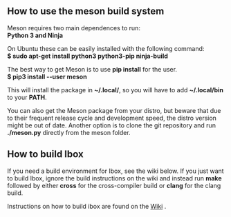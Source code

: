 ## **How to use the meson build system**
Meson requires two main dependences to run: \
**Python 3 and Ninja** 

On Ubuntu these can be easily installed with the following command: \
**$ sudo apt-get install python3 python3-pip ninja-build**

The best way to get Meson is to use **pip install** for the user. \
**$ pip3 install --user meson**

This will install the package in **~/.local/**, so you will have to add **~/.local/bin** to your **PATH**.

You can also get the Meson package from your distro, but beware that due to their frequent release cycle and development speed, the distro version might be out of date. Another option is to clone the git repository and run **./meson.py** directly from the meson folder. 

## **How to build Ibox**
If you need a build environment for Ibox, see the wiki below. If you just want to build Ibox, ignore the build instructions on the wiki and instead run **make** followed by either **cross** for the cross-compiler build or **clang** for the clang build.

Instructions on how to build ibox are found on the [Wiki](https://github.com/beyondsociety/ibox/wiki) .
